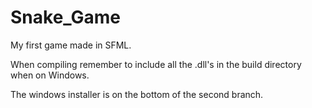 # Snake_Game
My first game made in SFML.

When compiling remember to include all the .dll's in the build directory when on Windows.

The windows installer is on the bottom of the second branch.
